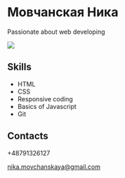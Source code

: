 # Мовчанская Ника

Passionate about web developing

![](https://akbars-ufa.ru/images/photos/900/908/samanta-akbars-25.jpg)

## Skills
- HTML
- CSS
- Responsive coding
- Basics of Javascript
- Git


## Contacts

+48791326127

[nika.movchanskaya@gmail.com](nika.movchanskaya@gmail.com)